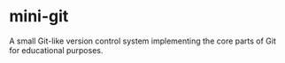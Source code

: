 # mini-git
A small Git-like version control system implementing the core parts of Git for educational purposes. 

